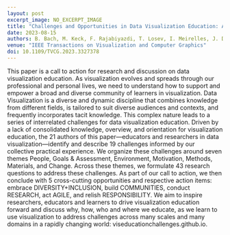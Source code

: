 ```yaml
---
layout: post
excerpt_image: NO_EXCERPT_IMAGE
title: "Challenges and Opportunities in Data Visualization Education: A Call to Action"
date: 2023-08-15
authors: B. Bach, M. Keck, F. Rajabiyazdi, T. Losev, I. Meirelles, J. Dykes, R. Laramee, M. AlKadi, C. Stoiber, S. Huron, C. Perin, L. Morais, W. Aigner, D. Kosminsky, M. Boucher, S. Knudsen, A. Manataki, J. Aerts, U. Hinrichs, J. C. Roberts & S. Carpendale
venue: "IEEE Transactions on Visualization and Computer Graphics"
doi: 10.1109/TVCG.2023.3327378
---
```

This paper is a call to action for research and discussion on data visualization education. As visualization evolves and spreads through our professional and personal lives, we need to understand how to support and empower a broad and diverse community of learners in visualization. Data Visualization is a diverse and dynamic discipline that combines knowledge from different fields, is tailored to suit diverse audiences and contexts, and frequently incorporates tacit knowledge. This complex nature leads to a series of interrelated challenges for data visualization education. Driven by a lack of consolidated knowledge, overview, and orientation for visualization education, the 21 authors of this paper—educators and researchers in data visualization—identify and describe 19 challenges informed by our collective practical experience. We organize these challenges around seven themes People, Goals & Assessment, Environment, Motivation, Methods, Materials, and Change. Across these themes, we formulate 43 research questions to address these challenges. As part of our call to action, we then conclude with 5 cross-cutting opportunities and respective action items: embrace DIVERSITY+INCLUSION, build COMMUNITIES, conduct RESEARCH, act AGILE, and relish RESPONSIBILITY. We aim to inspire researchers, educators and learners to drive visualization education forward and discuss why, how, who and where we educate, as we learn to use visualization to address challenges across many scales and many domains in a rapidly changing world: viseducationchallenges.github.io.
